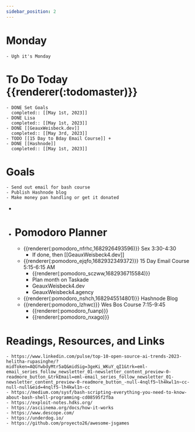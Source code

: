 ```yaml
---
sidebar_position: 2
---
```


# Monday
	- Ugh it's Monday

# To Do Today {{renderer(:todomaster)}}
	- DONE Set Goals
	  completed:: [[May 1st, 2023]]
	- DONE Lisa
	  completed:: [[May 1st, 2023]]
	- DONE [[GeauxWeisbeck.dev]]
	  completed:: [[May 3rd, 2023]]
	- TODO [[15 Day to Bday Email Course]] +
	- DONE [[Hashnode]]
	  completed:: [[May 1st, 2023]]


# Goals
	- Send out email for bash course
	- Publish Hashnode blog
	- Make money pan handling or get it donated
-
- # Pomodoro Planner
	- {{renderer(:pomodoro_nfrhc,1682926493596)}} Sex 3:30-4:30
		- If done, then [[GeauxWeisbeck4.dev]]
	- {{renderer(:pomodoro_ejqfo,1682932349372)}} 15 Day Email Course 5:15-6:15 AM
		- {{renderer(:pomodoro_sczww,1682936715584)}}
		- Plan month on Taskade
		- GeauxWeisbeck4.dev
		- GeauxWeisbeck4.agency
	- {{renderer(:pomodoro_nshch,1682945514801)}} Hashnode Blog
	- {{renderer(:pomodoro_lzhwc)}} Wes Bos Course 7:15-9:45
		- {{renderer(:pomodoro_fuanp)}}
		- {{renderer(:pomodoro_nxago)}}

# Readings, Resources, and Links
	- https://www.linkedin.com/pulse/top-10-open-source-ai-trends-2023-helitha-rupasinghe/?midToken=AQGYwbdyMtr5aQ&midSig=3geKi_WKuY_qI1&trk=eml-email_series_follow_newsletter_01-newsletter_content_preview-0-readmore_button_&trkEmail=eml-email_series_follow_newsletter_01-newsletter_content_preview-0-readmore_button_-null-4nqlf5~lh4kwl1n~cc-null-null&eid=4nqlf5-lh4kwl1n-cc
	- https://medium.com/sysf/bash-scripting-everything-you-need-to-know-about-bash-shell-programming-cd08595f2fba
	- https://exploit-notes.hdks.org/
	- https://asciinema.org/docs/how-it-works
	- https://www.descope.com/
	- https://underdog.io/
	- https://github.com/proyecto26/awesome-jsgames
